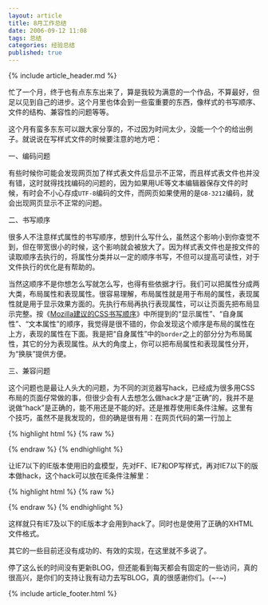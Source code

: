 ```yaml
---
layout: article
title: 8月工作总结
date: 2006-09-12 11:08
tags: 总结
categories: 经验总结
published: true
---
```


{% include  article_header.md %}

忙了一个月，终于也有点东东出来了，算是我较为满意的一个作品，不算最好，但足以见到自己的进步。这个月里也体会到一些蛮重要的东西，像样式的书写顺序、文件的结构、兼容性的问题等等。

这个月有蛮多东东可以跟大家分享的，不过因为时间太少，没能一个个的给出例子。就说说在写样式文件的时候要注意的地方吧：

一、编码问题

有些时候你可能会发现网页加了样式表文件后显示不正常，而且样式表文件也并没有错，这时就得找找编码的问题的，因为如果用UE等文本编辑器保存文件的时候，有时会不小心存成`UTF-8`编码的文件，而网页如果使用的是`GB-3212`编码，就会出现网页显示不正常的问题。

二、书写顺序

很多人不注意样式属性的书写顺序，想到什么写什么，虽然这个影响小到你查觉不到，但在带宽很小的时候，这个影响就会被放大了。因为样式表文件也是按文件的读取顺序去执行的，将属性分类并以一定的顺序书写，不但可以提高可读性，对于文件执行的优化是有帮助的。

当然这顺序不是你想怎么写就怎么写，也得有些依据才行。我们可以把属性分成两大类，布局属性和表现属性。很容易理解，布局属性就是用于布局的属性，表现属性就是用于显示效果方面的。先执行布局再执行表现属性，可以让页面先把布局显示完整。按《[Mozilla建议的CSS书写顺序](http://forest.blogbus.com/logs/2006/02/1970257.html)》中所提到的“显示属性”、“自身属性”、“文本属性”的顺序，我觉得是很不错的，你会发现这个顺序是布局的属性在上方，表现的属性在下面。我是把“自身属性”中的`border`之上的部分分为布局属性，其它的分为表现属性。从大的角度上，你可以把布局属性和表现属性分开，为“换肤”提供方便。

三、兼容问题

这个问题也是最让人头大的问题，为不同的浏览器写hack，已经成为很多用CSS布局的页面仔常做的事，但很少会有人去想怎么做hack才是“正确”的，我并不是说做“hack”是正确的，能不用还是不能的好。还是推荐使用IE条件注解。这里有个技巧，虽然不是我发现的，但的确是很有用：在网页代码的第一行加上

{% highlight html %}
{% raw %}
<?xml version="1.0" encoding="UTF-8"?>
{% endraw %}
{% endhighlight %}

让IE7以下的IE版本使用旧的盒模型，先对FF、IE7和OP写样式，再对IE7以下的版本做hack，这个hack可以放在IE条件注解里：

{% highlight html %}
{% raw %}
<!--[if lt IE 7]>样式文件<![endif]-->
{% endraw %}
{% endhighlight %}

这样就只有IE7及以下的IE版本才会用到hack了。同时也是使用了正确的XHTML文件格式。

其它的一些目前还没有成功的、有效的实现，在这里就不多说了。

停了这么长的时间没有更新BLOG，但还能看到每天都会有固定的一些访问，真的很高兴，是你们的支持让我有动力去写BLOG，真的很感谢你们。(*~-~*)

{% include article_footer.html %}

